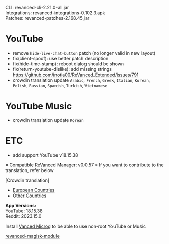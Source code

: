 CLI: revanced-cli-2.21.0-all.jar  
Integrations: revanced-integrations-0.102.3.apk  
Patches: revanced-patches-2.168.45.jar  

YouTube
==
- remove `hide-live-chat-button` patch (no longer valid in new layout)
- fix(client-spoof): use better patch description
- fix(hide-time-stamp): reboot dialog should be shown
- fix(return-youtube-dislike): add missing strings https://github.com/inotia00/ReVanced_Extended/issues/791
- crowdin translation update
`Arabic`, `French`, `Greek`, `Italian`, `Korean`, `Polish`, `Russian`, `Spanish`, `Turkish`, `Vietnamese`


YouTube Music
==
- crowdin translation update
`Korean`


ETC
==
- add support YouTube v18.15.38


※ Compatible ReVanced Manager: v0.0.57
※ If you want to contribute to the translation, refer below

[Crowdin translation]
- [European Countries](https://crowdin.com/project/revancedextendedeu)
- [Other Countries](https://crowdin.com/project/revancedextended)
  
**App Versions:**  
YouTube: 18.15.38  
Reddit: 2023.15.0  

Install [Vanced Microg](https://github.com/TeamVanced/VancedMicroG/releases) to be able to use non-root YouTube or Music  

[revanced-magisk-module](https://github.com/j-hc/revanced-magisk-module)  
